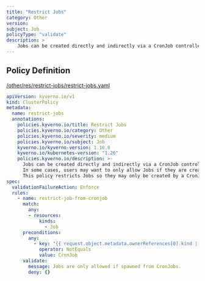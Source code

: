 ```yaml
---
title: "Restrict Jobs"
category: Other
version: 
subject: Job
policyType: "validate"
description: >
    Jobs can be created directly and indirectly via a CronJob controller. In some cases, users may want to only allow Jobs if they are created via a CronJob. This policy restricts Jobs so they may only be created by a CronJob.
---
```


## Policy Definition
<a href="https://github.com/kyverno/policies/raw/main//other/res/restrict-jobs/restrict-jobs.yaml" target="-blank">/other/res/restrict-jobs/restrict-jobs.yaml</a>

```yaml
apiVersion: kyverno.io/v1
kind: ClusterPolicy
metadata:
  name: restrict-jobs
  annotations:
    policies.kyverno.io/title: Restrict Jobs
    policies.kyverno.io/category: Other
    policies.kyverno.io/severity: medium
    policies.kyverno.io/subject: Job
    kyverno.io/kyverno-version: 1.10.0
    kyverno.io/kubernetes-version: "1.26"
    policies.kyverno.io/description: >-
      Jobs can be created directly and indirectly via a CronJob controller.
      In some cases, users may want to only allow Jobs if they are created via a CronJob.
      This policy restricts Jobs so they may only be created by a CronJob.
spec:
  validationFailureAction: Enforce
  rules:
    - name: restrict-job-from-cronjob
      match:
        any:
        - resources:
            kinds:
              - Job
      preconditions:
        any:
          - key: "{{ request.object.metadata.ownerReferences[0].kind || '' }}"
            operator: NotEquals
            value: CronJob
      validate:
        message: Jobs are only allowed if spawned from CronJobs.
        deny: {}

```
